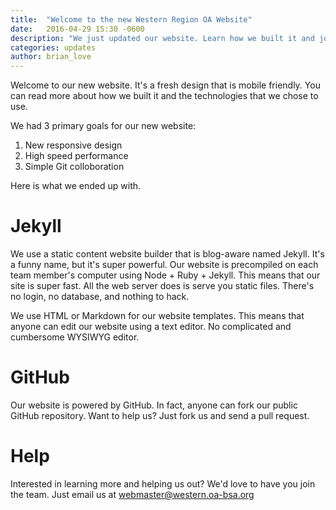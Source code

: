 ```yaml
---
title:  "Welcome to the new Western Region OA Website"
date:   2016-04-29 15:30 -0600
description: "We just updated our website. Learn how we built it and join us!"
categories: updates
author: brian_love
---
```


Welcome to our new website. It's a fresh design that is mobile friendly. You can read more about how we built it and the technologies that we chose to use.

<!--more-->

We had 3 primary goals for our new website:
1. New responsive design
2. High speed performance
3. Simple Git colloboration

Here is what we ended up with.

# Jekyll

We use a static content website builder that is blog-aware named Jekyll. It's a funny name, but it's super powerful. Our website is precompiled on each team member's computer using Node + Ruby + Jekyll. This means that our site is super fast. All the web server does is serve you static files. There's no login, no database, and nothing to hack.

We use HTML or Markdown for our website templates. This means that anyone can edit our website using a text editor. No complicated and cumbersome WYSIWYG editor.

# GitHub

Our website is powered by GitHub. In fact, anyone can fork our public GitHub repository. Want to help us? Just fork us and send a pull request.

# Help

Interested in learning more and helping us out? We'd love to have you join the team. Just email us at <a href="mailto:webmaster@western.oa-bsa.org">webmaster@western.oa-bsa.org</a>